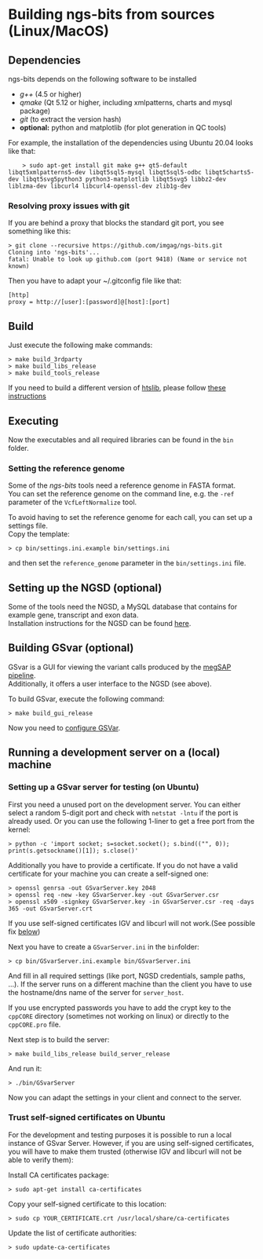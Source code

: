 
# Building ngs-bits from sources (Linux/MacOS)

## Dependencies

ngs-bits depends on the following software to be installed

* _g++_ (4.5 or higher)
* _qmake_ (Qt 5.12 or higher, including xmlpatterns, charts and mysql package)
* _git_ (to extract the version hash)
* __optional:__ python and matplotlib (for plot generation in QC tools)

For example, the installation of the dependencies using Ubuntu 20.04 looks like that:

        > sudo apt-get install git make g++ qt5-default libqt5xmlpatterns5-dev libqt5sql5-mysql libqt5sql5-odbc libqt5charts5-dev libqt5svg5python3 python3-matplotlib libqt5svg5 libbz2-dev liblzma-dev libcurl4 libcurl4-openssl-dev zlib1g-dev
    
### Resolving proxy issues with git

If you are behind a proxy that blocks the standard git port, you see something like this:

    > git clone --recursive https://github.com/imgag/ngs-bits.git
    Cloning into 'ngs-bits'...
    fatal: Unable to look up github.com (port 9418) (Name or service not known)

Then you have to adapt your ~/.gitconfig file like that:

    [http]
    proxy = http://[user]:[password]@[host]:[port]


## Build

Just execute the following make commands:

    > make build_3rdparty
	> make build_libs_release
	> make build_tools_release

If you need to build a different version of [htslib](https://github.com/samtools/htslib), please follow [these instructions](build_htslib.md#linux_mac)

## Executing

Now the executables and all required libraries can be found in the `bin` folder.


### Setting the reference genome

Some of the *ngs-bits* tools need a reference genome in FASTA format.  
You can set the reference genome on the command line, e.g. the `-ref` parameter of the `VcfLeftNormalize` tool.

To avoid having to set the reference genome for each call, you can set up a settings file.  
Copy the template:

	> cp bin/settings.ini.example bin/settings.ini

and then set the `reference_genome` parameter in the `bin/settings.ini` file.  

## Setting up the NGSD (optional)

Some of the tools need the NGSD, a MySQL database that contains for example gene, transcript and exon data.  
Installation instructions for the NGSD can be found [here](install_ngsd.md).


## Building GSvar (optional)

GSvar is a GUI for viewing the variant calls produced by the [megSAP pipeline](https://github.com/imgag/megSAP).  
Additionally, it offers a  user interface to the NGSD (see above).

To build GSvar, execute the following command:

    > make build_gui_release

Now you need to [configure GSVar](GSvar/configuration.md).

## Running a development server on a (local) machine

### Setting up a GSvar server for testing (on Ubuntu)

First you need a unused port on the development server. You can either select a random 5-digit port and check with `netstat -lntu` if the port is already used.
Or you can use the following 1-liner to get a free port from the kernel:

    > python -c 'import socket; s=socket.socket(); s.bind(("", 0)); print(s.getsockname()[1]); s.close()' 

Additionally you have to provide a certificate. If you do not have a valid certificate for your machine you can create a self-signed one:

    > openssl genrsa -out GSvarServer.key 2048
    > openssl req -new -key GSvarServer.key -out GSvarServer.csr
    > openssl x509 -signkey GSvarServer.key -in GSvarServer.csr -req -days 365 -out GSvarServer.crt

If you use self-signed certificates IGV and libcurl will not work.(See possible fix [below](#trust-self-signed-certificates-on-ubuntu))

Next you have to create a `GSvarServer.ini` in the `bin`folder:

    > cp bin/GSvarServer.ini.example bin/GSvarServer.ini

And fill in all required settings (like port, NGSD credentials, sample paths, ...). If the server runs on a different machine than the client you have to use the hostname/dns name of the server for `server_host`.

If you use encrypted passwords you have to add the crypt key to the `cppCORE` directory (sometimes not working on linux) or directly to the `cppCORE.pro` file. 

Next step is to build the server:

    > make build_libs_release build_server_release

And run it:

    > ./bin/GSvarServer

Now you can adapt the settings in your client and connect to the server.


### Trust self-signed certificates on Ubuntu
For the development and testing purposes it is possible to run a local instance of GSvar Server. However, if you are using self-signed certificates, you will have to make them trusted (otherwise IGV and libcurl will not be able to verify them):

Install CA certificates package:

    > sudo apt-get install ca-certificates

Copy your self-signed certificate to this location:

    > sudo cp YOUR_CERTIFICATE.crt /usr/local/share/ca-certificates

Update the list of certificate authorities:

    > sudo update-ca-certificates
